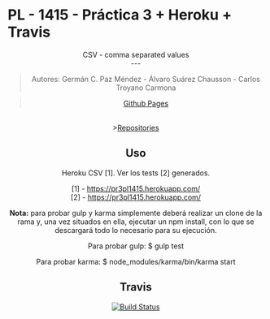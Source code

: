 # PL - 1415 - Práctica 3 + Heroku + Travis
<center>
<center>CSV - comma separated values</center>
---

> Autores: Germán C. Paz Méndez - Álvaro Suárez Chausson - Carlos Troyano Carmona

><A HREF="http://gcpmendez.github.io/">Github Pages</A>
<br>
><A HREF="https://github.com/gcpmendez/Pr3_PL_1415">Repositories</A>

## Uso

Heroku CSV [1].
Ver los tests [2] generados.

[1] - https://pr3pl1415.herokuapp.com/ <br>
[2] - https://pr3pl1415.herokuapp.com/

<b>Nota:</b> para probar gulp y karma simplemente deberá realizar 
un clone de la rama y, una vez situados en ella, ejecutar un npm install,
con lo que se descargará todo lo necesario para su ejecución.

Para probar gulp:
	$ gulp test

Para probar karma:
	$ node_modules/karma/bin/karma start

## Travis

[![Build Status](https://travis-ci.org/gcpmendez/Pr3_PL_1415.svg?branch=gh-pages)](https://travis-ci.org/gcpmendez/Pr3_PL_1415)
</center>
